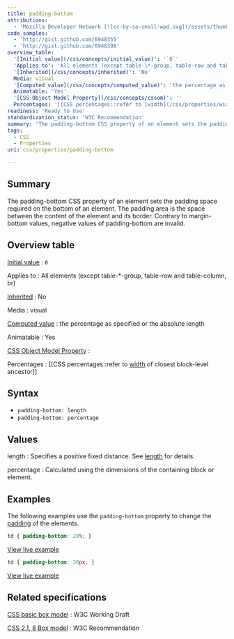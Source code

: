 ```yaml
---
title: padding-bottom
attributions:
  - 'Mozilla Developer Network [![cc-by-sa-small-wpd.svg](/assets/thumb/8/8c/cc-by-sa-small-wpd.svg/120px-cc-by-sa-small-wpd.svg.png)](http://creativecommons.org/licenses/by-sa/3.0/us/).'
code_samples:
  - 'http://gist.github.com/6948355'
  - 'http://gist.github.com/6948398'
overview_table:
  '[Initial value](/css/concepts/initial_value)': '`0`'
  'Applies to': 'All elements (except table-\*-group, table-row and table-column, br)'
  '[Inherited](/css/concepts/inherited)': 'No'
  Media: visual
  '[Computed value](/css/concepts/computed_value)': 'the percentage as specified or the absolute length'
  Animatable: 'Yes'
  '[CSS Object Model Property](/css/concepts/cssom)': ''
  Percentages: '[[CSS percentages::refer to [width](/css/properties/width) of closest block-level ancestor]]'
readiness: 'Ready to Use'
standardization_status: 'W3C Recommendation'
summary: 'The padding-bottom CSS property of an element sets the padding space required on the bottom of an element. The padding area is the space between the content of the element and its border. Contrary to margin-bottom values, negative values of padding-bottom are invalid.'
tags:
  - CSS
  - Properties
uri: css/properties/padding-bottom

---
```

## Summary

The padding-bottom CSS property of an element sets the padding space required on the bottom of an element. The padding area is the space between the content of the element and its border. Contrary to margin-bottom values, negative values of padding-bottom are invalid.

## Overview table

[Initial value](/css/concepts/initial_value)
:   `0`

Applies to
:   All elements (except table-\*-group, table-row and table-column, br)

[Inherited](/css/concepts/inherited)
:   No

Media
:   visual

[Computed value](/css/concepts/computed_value)
:   the percentage as specified or the absolute length

Animatable
:   Yes

[CSS Object Model Property](/css/concepts/cssom)
:

Percentages
:   [[CSS percentages::refer to [width](/css/properties/width) of closest block-level ancestor]]

## Syntax

-   `padding-bottom: length`
-   `padding-bottom: percentage`

## Values

length
:   Specifies a positive fixed distance. See [length](/css/data_types/length) for details.

percentage
:   Calculated using the dimensions of the containing block or element.

## Examples

The following examples use the `padding-bottom` property to change the [padding](/css/properties/padding) of the elements.

``` css
td { padding-bottom: 20%; }
```

[View live example](http://code.webplatform.org/gist/6948355)

``` css
td { padding-bottom: 30px; }
```

[View live example](http://code.webplatform.org/gist/6948398)

## Related specifications

[CSS basic box model](http://www.w3.org/TR/css3-box/)
:   W3C Working Draft

[CSS 2.1, 8 Box model](http://www.w3.org/TR/CSS21/box.html#propdef-padding)
:   W3C Recommendation
